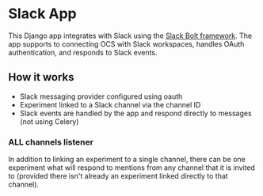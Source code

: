 # Slack App

This Django app integrates with Slack using the [Slack Bolt framework](https://slack.dev/bolt-python/concepts).
The app supports to connecting OCS with Slack workspaces, handles OAuth authentication, and responds to Slack events.

## How it works

* Slack messaging provider configured using oauth
* Experiment linked to a Slack channel via the channel ID
* Slack events are handled by the app and respond directly to messages (not using Celery)

### ALL channels listener
In addition to linking an experiment to a single channel, there can be one experiment what will respond to mentions
from any channel that it is invited to (provided there isn't already an experiment linked directly to that channel).
